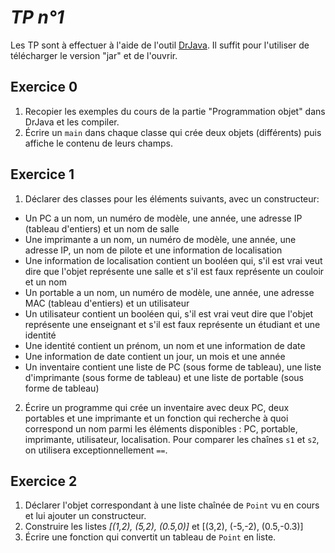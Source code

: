 *TP n°1*
========

Les TP sont à effectuer à l'aide de l'outil [DrJava][]. Il suffit pour l'utiliser de télécharger le version "jar" et de l'ouvrir.

[DrJava]: http://www.drjava.org

Exercice 0
----------

1. Recopier les exemples du cours de la partie "Programmation objet" dans DrJava et les compiler.
2. Écrire un `main` dans chaque classe qui crée deux objets (différents) puis affiche le contenu de leurs champs.

Exercice 1
----------

1. Déclarer des classes pour les éléments suivants, avec un constructeur:

  - Un PC a un nom, un numéro de modèle, une année, une adresse IP (tableau d'entiers) et un nom de salle
  - Une imprimante a un nom, un numéro de modèle, une année, une adresse IP, un nom de pilote et une information de localisation
  - Une information de localisation contient un booléen qui, s'il est vrai veut dire que l'objet représente une salle et s'il est faux représente un couloir et un nom
  - Un portable a un nom, un numéro de modèle, une année, une adresse MAC (tableau d'entiers) et un utilisateur
  - Un utilisateur contient un booléen qui, s'il est vrai veut dire que l'objet représente une enseignant et s'il est faux représente un étudiant et une identité
  - Une identité contient un prénom, un nom et une information de date
  - Une information de date contient un jour, un mois et une année
  - Un inventaire contient une liste de PC (sous forme de tableau), une liste d'imprimante (sous forme de tableau) et une liste de portable (sous forme de tableau)

2. Écrire un programme qui crée un inventaire avec deux PC, deux portables et une imprimante et un fonction qui recherche à quoi correspond un nom parmi les éléments disponibles : PC, portable, imprimante, utilisateur, localisation. Pour comparer les chaînes `s1` et `s2`, on utilisera exceptionnellement `==`.

Exercice 2
----------

1. Déclarer l'objet correspondant à une liste chaînée de `Point` vu en cours et lui ajouter un constructeur.
2. Construire les listes *[(1,2), (5,2), (0.5,0)]* et [(3,2), (-5,-2), (0.5,-0.3)]
3. Écrire une fonction qui convertit un tableau de `Point` en liste.
